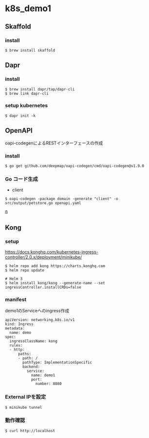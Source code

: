# k8s_demo1

## Skaffold

### install

```
$ brew install skaffold
```

## Dapr

### install

```
$ brew install dapr/tap/dapr-cli
$ brew link dapr-cli
```

### setup kubernetes

```
$ dapr init -k
```

## OpenAPI

oapi-codegenによるRESTインターフェースの作成

### install

```
$ go get github.com/deepmap/oapi-codegen/cmd/oapi-codegen@v1.9.0
```

### Go コード生成

- client

```
$ oapi-codegen -package domain -generate "client" -o src/output/petstore.go openapi.yaml 
```
ß
## Kong

### setup

https://docs.konghq.com/kubernetes-ingress-controller/2.0.x/deployment/minikube/

```
$ helm repo add kong https://charts.konghq.com
$ helm repo update

# Helm 3
$ helm install kong/kong --generate-name --set ingressController.installCRDs=false
```

### manifest

demo1のServiceへのingress作成

```
apiVersion: networking.k8s.io/v1
kind: Ingress
metadata:
  name: demo
spec:
  ingressClassName: kong
  rules:
  - http:
      paths:
      - path: /
        pathType: ImplementationSpecific
        backend:
          service:
            name: demo1
            port:
              number: 8080
```

### External IPを設定

```
$ minikube tunnel
```

### 動作確認

```
$ curl http://localhost
```